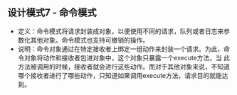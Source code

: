 ## 设计模式7 - 命令模式

- 定义：命令模式将请求封装成对象，以便使用不同的请求，队列或者日志来参数化其他对象。命令模式也支持可撤销的操作。
- 说明：命令对象通过在特定接收者上绑定一组动作来封装一个请求。为此，命令对象将动作和接收者包进对象中，这个对象只暴露一个execute方法，当
此方法被调用的时候，接收者就会进行这些动作。而对于其他对象来说，不知道哪个接收者进行了哪些动作，只知道如果调用execute方法，请求目的就能达到。